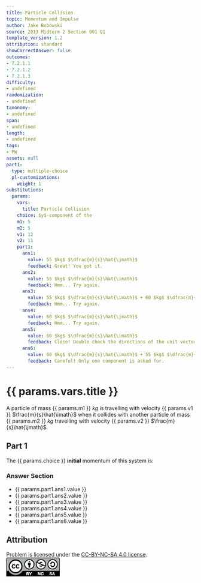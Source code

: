 ```yaml
---
title: Particle Collision
topic: Momentum and Impulse
author: Jake Bobowski
source: 2013 Midterm 2 Section 001 Q1
template_version: 1.2
attribution: standard
showCorrectAnswer: false
outcomes:
- 7.2.1.1
- 7.2.1.2
- 7.2.1.3
difficulty:
- undefined
randomization:
- undefined
taxonomy:
- undefined
span:
- undefined
length:
- undefined
tags:
- PW
assets: null
part1:
  type: multiple-choice
  pl-customizations:
    weight: 1
substitutions:
  params:
    vars:
      title: Particle Collision
    choice: $y$-component of the
    m1: 5
    m2: 5
    v1: 12
    v2: 11
    part1:
      ans1:
        value: 55 $kg$ $\dfrac{m}{s}\hat{\jmath}$
        feedback: Great! You got it.
      ans2:
        value: 55 $kg$ $\dfrac{m}{s}\hat{\imath}$
        feedback: Hmm... Try again.
      ans3:
        value: 55 $kg$ $\dfrac{m}{s}\hat{\imath}$ + 60 $kg$ $\dfrac{m}{s}\hat{\jmath}$
        feedback: Hmm... Try again.
      ans4:
        value: 60 $kg$ $\dfrac{m}{s}\hat{\jmath}$
        feedback: Hmm... Try again.
      ans5:
        value: 60 $kg$ $\dfrac{m}{s}\hat{\imath}$
        feedback: Close! Double check the directions of the unit vectors.
      ans6:
        value: 60 $kg$ $\dfrac{m}{s}\hat{\imath}$ + 55 $kg$ $\dfrac{m}{s}\hat{\jmath}$
        feedback: Careful! Only one component is asked for.
---
```

# {{ params.vars.title }}
A particle of mass {{ params.m1 }} $kg$ is travelling with velocity {{ params.v1 }} $\frac{m}{s}\hat{\imath}$ when it collides with another particle of mass {{ params.m2 }} $kg$ travelling with velocity {{ params.v2 }} $\frac{m}{s}\hat{\jmath}$.

## Part 1

The {{ params.choice }} **initial** momentum of this system is:

### Answer Section

- {{ params.part1.ans1.value }}
- {{ params.part1.ans2.value }}
- {{ params.part1.ans3.value }}
- {{ params.part1.ans4.value }}
- {{ params.part1.ans5.value }}
- {{ params.part1.ans6.value }}

## Attribution

Problem is licensed under the [CC-BY-NC-SA 4.0 license](https://creativecommons.org/licenses/by-nc-sa/4.0/).<br> ![The Creative Commons 4.0 license requiring attribution-BY, non-commercial-NC, and share-alike-SA license.](https://raw.githubusercontent.com/firasm/bits/master/by-nc-sa.png)